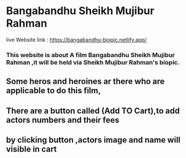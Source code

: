 # Bangabandhu Sheikh Mujibur Rahman

live Website link : https://bangabandhu-biopic.netlify.app/
### This website is about A film Bangabandhu Sheikh Mujibur Rahman ,it will be held via Sheikh Mujibur Rahman's biopic.

## Some heros and heroines ar there who are applicable to do this film,

## There are a button called (Add TO Cart),to add actors numbers and their fees

## by clicking button ,actors image and name will visible in cart


